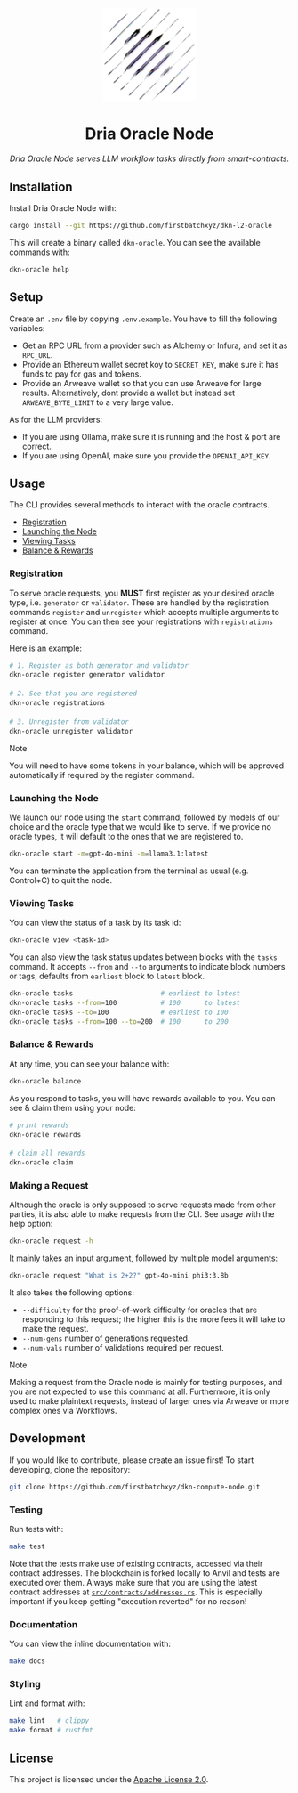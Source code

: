 <p align="center">
  <img src="https://raw.githubusercontent.com/firstbatchxyz/.github/refs/heads/master/branding/dria-logo-square.svg" alt="logo" width="168">
</p>

<p align="center">
  <h1 align="center">
    Dria Oracle Node
  </h1>
  <p align="center">
    <i>Dria Oracle Node serves LLM workflow tasks directly from smart-contracts.</i>
  </p>
</p>

## Installation

Install Dria Oracle Node with:

```sh
cargo install --git https://github.com/firstbatchxyz/dkn-l2-oracle
```

This will create a binary called `dkn-oracle`. You can see the available commands with:

```sh
dkn-oracle help
```

## Setup

Create an `.env` file by copying `.env.example`. You have to fill the following variables:

- Get an RPC URL from a provider such as Alchemy or Infura, and set it as `RPC_URL`.
- Provide an Ethereum wallet secret koy to `SECRET_KEY`, make sure it has funds to pay for gas and tokens.
- Provide an Arweave wallet so that you can use Arweave for large results. Alternatively, dont provide a wallet but instead set `ARWEAVE_BYTE_LIMIT` to a very large value.

As for the LLM providers:

- If you are using Ollama, make sure it is running and the host & port are correct.
- If you are using OpenAI, make sure you provide the `OPENAI_API_KEY`.

## Usage

The CLI provides several methods to interact with the oracle contracts.

- [Registration](#registration)
- [Launching the Node](#launching-the-node)
- [Viewing Tasks](#viewing-tasks)
- [Balance & Rewards](#balance--rewards)

### Registration

To serve oracle requests, you **MUST** first register as your desired oracle type, i.e. `generator` or `validator`. These are handled by the registration commands `register` and `unregister` which accepts multiple arguments to register at once. You can then see your registrations with `registrations` command.

Here is an example:

```sh
# 1. Register as both generator and validator
dkn-oracle register generator validator

# 2. See that you are registered
dkn-oracle registrations

# 3. Unregister from validator
dkn-oracle unregister validator
```

> [!NOTE]
>
> You will need to have some tokens in your balance, which will be approved automatically if required by the register command.

### Launching the Node

We launch our node using the `start` command, followed by models of our choice and the oracle type that we would like to serve.
If we provide no oracle types, it will default to the ones that we are registered to.

```sh
dkn-oracle start -m=gpt-4o-mini -m=llama3.1:latest
```

You can terminate the application from the terminal as usual (e.g. Control+C) to quit the node.

### Viewing Tasks

You can view the status of a task by its task id:

```sh
dkn-oracle view <task-id>
```

You can also view the task status updates between blocks with the `tasks` command.
It accepts `--from` and `--to` arguments to indicate block numbers or tags, defaults from `earliest` block to `latest` block.

```sh
dkn-oracle tasks                      # earliest to latest
dkn-oracle tasks --from=100           # 100      to latest
dkn-oracle tasks --to=100             # earliest to 100
dkn-oracle tasks --from=100 --to=200  # 100      to 200
```

### Balance & Rewards

At any time, you can see your balance with:

```sh
dkn-oracle balance
```

As you respond to tasks, you will have rewards available to you. You can see & claim them using your node:

```sh
# print rewards
dkn-oracle rewards

# claim all rewards
dkn-oracle claim
```

### Making a Request

Although the oracle is only supposed to serve requests made from other parties, it is also able to make requests from the CLI. See usage with the help option:

```sh
dkn-oracle request -h
```

It mainly takes an input argument, followed by multiple model arguments:

```sh
dkn-oracle request "What is 2+2?" gpt-4o-mini phi3:3.8b
```

It also takes the following options:

- `--difficulty` for the proof-of-work difficulty for oracles that are responding to this request; the higher this is the more fees it will take to make the request.
- `--num-gens` number of generations requested.
- `--num-vals` number of validations required per request.

> [!NOTE]
>
> Making a request from the Oracle node is mainly for testing purposes, and you are not expected to use this command at all. Furthermore, it is only used to make plaintext requests, instead of larger ones via Arweave or more complex ones via Workflows.

## Development

If you would like to contribute, please create an issue first! To start developing, clone the repository:

```sh
git clone https://github.com/firstbatchxyz/dkn-compute-node.git
```

### Testing

Run tests with:

```sh
make test
```

Note that the tests make use of existing contracts, accessed via their contract addresses. The blockchain is forked locally to Anvil and tests are executed over them. Always make sure that you are using the latest contract addresses at [`src/contracts/addresses.rs`](./src/contracts/addresses.rs).
This is especially important if you keep getting "execution reverted" for no reason!

### Documentation

You can view the inline documentation with:

```sh
make docs
```

### Styling

Lint and format with:

```sh
make lint   # clippy
make format # rustfmt
```

## License

This project is licensed under the [Apache License 2.0](https://opensource.org/license/Apache-2.0).
